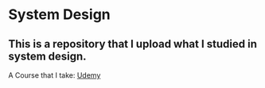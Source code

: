 # System Design

## This is a repository that I upload what I studied in system design.

A Course that I take: [Udemy](https://www.udemy.com/course/pragmatic-system-design)
